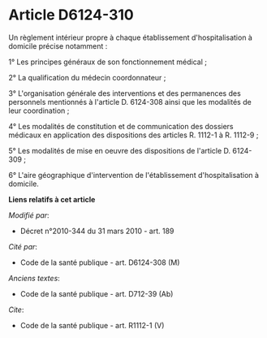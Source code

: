 # Article D6124-310

Un règlement intérieur propre à chaque établissement d'hospitalisation à domicile précise notamment : 

1° Les principes généraux de son fonctionnement médical ; 

2° La qualification du médecin coordonnateur ; 

3° L'organisation générale des interventions et des permanences des personnels mentionnés à l'article D. 6124-308 ainsi que
les modalités de leur coordination ; 

4° Les modalités de constitution et de communication des dossiers médicaux en application des dispositions des articles R.
1112-1 à R. 1112-9 ; 

5° Les modalités de mise en oeuvre des dispositions de l'article D. 6124-309 ; 

6° L'aire géographique d'intervention de l'établissement d'hospitalisation à domicile.

**Liens relatifs à cet article**

_Modifié par_:

  - Décret n°2010-344 du 31 mars 2010 - art. 189

_Cité par_:

  - Code de la santé publique - art. D6124-308 (M)

_Anciens textes_:

  - Code de la santé publique - art. D712-39 (Ab)

_Cite_:

  - Code de la santé publique - art. R1112-1 (V)
